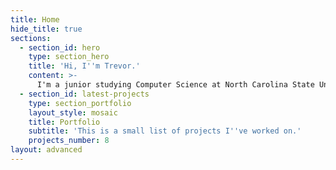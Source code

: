 ```yaml
---
title: Home
hide_title: true
sections:
  - section_id: hero
    type: section_hero
    title: 'Hi, I''m Trevor.'
    content: >-
      I'm a junior studying Computer Science at North Carolina State University.
  - section_id: latest-projects
    type: section_portfolio
    layout_style: mosaic
    title: Portfolio
    subtitle: 'This is a small list of projects I''ve worked on.'
    projects_number: 8
layout: advanced
---
```

